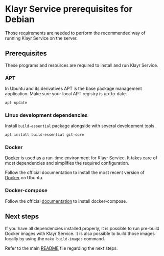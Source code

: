 # Klayr Service prerequisites for Debian

Those requirements are needed to perform the recommended way of running Klayr Service on the server.

## Prerequisites

These programs and resources are required to install and run Klayr Service.

### APT 

In Ubuntu and its derivatives APT is the base package management application. Make sure your local APT registry is up-to-date.

```bash
apt update
```

### Linux development dependencies

Install `build-essential` package alongside with several development tools.

```bash
apt install build-essential git-core
```

### Docker

[Docker](https://www.docker.com/) is used as a run-time environment for Klayr Service. It takes care of most dependencies and simplifies the required configuration.

Follow the official documentation to install the most recent version of [Docker](https://docs.docker.com/engine/install/ubuntu/) on Ubuntu.

### Docker-compose

Follow the official [documentation](https://docs.docker.com/compose/install/) to install docker-compose.

## Next steps

If you have all dependencies installed properly, it is possible to run pre-build Docker images with Klayr Service. It is also possible to build those images locally by using the `make build-images` command.

Refer to the main [README](../README.md) file regarding the next steps.
